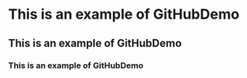 # This is an example of GitHubDemo
## This is an example of GitHubDemo
### This is an example of GitHubDemo

